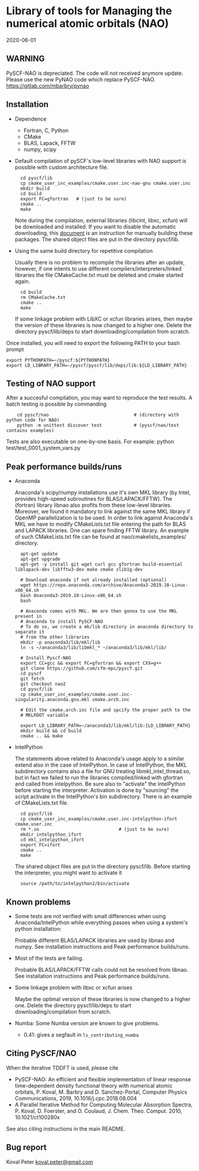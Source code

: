 Library of tools for Managing the numerical atomic orbitals (NAO)
===============================================

2020-06-01

WARNING
-------

PySCF-NAO is depreciated. The code will not received anymore update.
Please use the new PyNAO code which replace PySCF-NAO.
https://gitlab.com/mbarbry/pynao


Installation
------------

* Dependence

    * Fortran, C, Python
    * CMake
    * BLAS, Lapack, FFTW
    * numpy, scipy 

* Default compilation of pySCF's low-level libraries with NAO support is possible with custom
  architecture file.
  
        cd pyscf/lib
        cp cmake_user_inc_examples/cmake.user.inc-nao-gnu cmake.user.inc
        mkdir build
        cd build
        export FC=gfortran   # (just to be sure)
        cmake ..
        make

  Note during the compilation, external libraries (libcint, libxc, xcfun) will
  be downloaded and installed.  If you want to disable the automatic
  downloading, this [document](http://sunqm.github.io/pyscf/install.html#installation-without-network)
  is an instruction for manually building these packages.
  The shared object files are put in the directory   pyscf/lib.

* Using the same build directory for repetitive compilation
  
  Usually there is no problem to recompile the libraries after an update,
  however, if one intents to use different compilers/interpreters/linked libraries
  the file CMakeCache.txt must be deleted and cmake started again.
        
        cd build
        rm CMakeCache.txt
        cmake ..
        make 

  If some linkage problem with LibXC or xcfun libraries arises, then maybe the version of these libraries is now changed to a higher one. Delete the directory pyscf/lib/deps to start downloading/compilation from scratch.


Once installed, you will need to export the following PATH to your bash prompt

    export PYTHONPATH=~/pyscf:${PYTHONPATH}
    export LD_LIBRARY_PATH=~/pyscf/pyscf/lib/deps/lib:${LD_LIBRARY_PATH}
  

Testing of NAO support 
----------------------

  After a succesful compilation, you may want to reproduce the test results. 
  A batch testing is possible by commanding

        cd pyscf/nao                                # (directory with python code for NAO)
        python -m unittest discover test            # (pyscf/nao/test contains examples)

  Tests are also executable on one-by-one basis.
  For example:
        python test/test_0001_system_vars.py

Peak performance builds/runs
------------

* Anaconda
  
  Anaconda's scipy/numpy installations use it's own MKL library (by Intel,
  provides high-speed subroutines for BLAS/LAPACK/FFTW). The (fortran) library
  libnao also profits from these low-level libraries. Moreover, we found it
  mandatory to link against the same MKL library if OpenMP parallelization is
  to be used. In order to link against Anaconda's MKL we have to modify CMakeLists.txt
  file entering the path for BLAS and LAPACK libraries. One can spare finding
  FFTW library. An example of such CMakeLists.txt file can be found at
  nao/cmakelists_examples/ directory.

        apt-get update
        apt-get upgrade
        apt-get -y install git wget curl gcc gfortran build-essential liblapack-dev libfftw3-dev make cmake zlib1g-dev

        # Download anaconda if not already installed (optional)
        wget https://repo.anaconda.com/archive/Anaconda3-2019.10-Linux-x86_64.sh
        bash Anaconda3-2019.10-Linux-x86_64.sh
        bash

        # Anaconda comes with MKL. We are then gonna to use the MKL present in
        # Anaconda to install PySCF-NAO
        # To do so, we create a mk/lib directory in anaconda directory to separate it
        # from the other libraries
        mkdir -p anaconda3/lib/mkl/lib
        ln -s ~/anaconda3/lib/libmkl_* ~/anaconda3/lib/mkl/lib/

        # Install Pyscf-NAO
        export CC=gcc && export FC=gfortran && export CXX=g++
        git clone https://github.com/cfm-mpc/pyscf.git
        cd pyscf
        git fetch
        git checkout nao2
        cd pyscf/lib
        cp cmake_user_inc_examples/cmake.user.inc-singularity.anaconda.gnu.mkl cmake.arch.inc

        # Edit the cmake.arch.inc file and spcify the proper path to the
        # MKLROOT variable

        export LD_LIBRARY_PATH=~/anaconda3/lib/mkl/lib:{LD_LIBRARY_PATH}
        mkdir build && cd build
        cmake .. && make
 
* IntelPython

  The statements above related to Anaconda's usage apply to a similar extend also in the case of IntelPython.
  In case of IntelPython, the MKL subdirectory contains also a file for GNU treating libmkl_intel_thread.so, but 
  in fact we failed to run the libraries compiled/linked with gfortran and called from intelpython.
  Be sure also to "activate" the IntelPython before starting the interpreter. Activation is done by "sourcing"
  the script activate in the IntelPython's bin subdirectory. There is an example of CMakeLists.txt file. 

        cd pyscf/lib
        cp cmake_user_inc_examples/cmake.user.inc-intelpython-ifort cmake.user.inc
        rm *.so                              # (just to be sure)
        mkdir intelpython_ifort
        cd mkl_intelpython_ifort
        export FC=ifort
        cmake ..
        make
  
  The shared object files are put in the directory   pyscf/lib.
  Before starting the interpreter, you might want to activate it
        
        source /path/to/intelpython2/bin/activate

Known problems
--------------

* Some tests are not verified with small differences when using Anaconda/IntelPython while everything passes when using a system's python installation:

  Probable different BLAS/LAPACK libraries are used by libnao and numpy. See installation instructions and Peak performance builds/runs.
  
* Most of the tests are failing. 

  Probable BLAS/LAPACK/FFTW calls could not be resolved from libnao. See installation instructions and Peak performance builds/runs.

* Some linkage problem with libxc or xcfun arises

  Maybe the optimal version of these libraries is now changed to a higher one. Delete the directory pyscf/lib/deps to start downloading/compilation from scratch.

* Numba:
  Some Numba version are known to give problems.
  * 0.41: gives a segfault in `ls_contributing_numba`


Citing PySCF/NAO
------------

When the iterative TDDFT is used, please cite

* PySCF-NAO: An efficient and flexible implementation of linear response time-dependent density functional theory with numerical atomic orbitals, P. Koval, M. Barbry and D. Sanchez-Portal, Computer Physics Communications, 2019, 10.1016/j.cpc.2018.08.004
* A Parallel Iterative Method for Computing Molecular Absorption Spectra, P. Koval, D. Foerster, and O. Coulaud, J. Chem. Theo. Comput. 2010, 10.1021/ct100280x

See also citing instructions in the main README.

Bug report
----------
Koval Peter <koval.peter@gmail.com>

